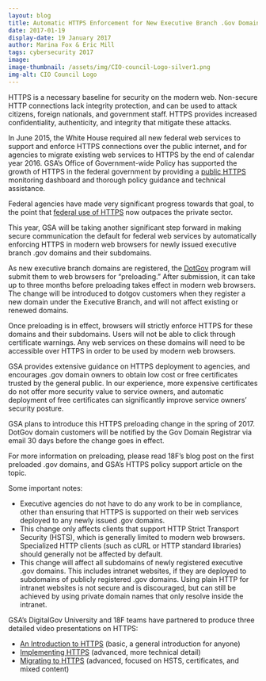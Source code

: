 ```yaml
---
layout: blog
title: Automatic HTTPS Enforcement for New Executive Branch .Gov Domains
date: 2017-01-19
display-date: 19 January 2017
author: Marina Fox & Eric Mill
tags: cybersecurity 2017
image:
image-thumbnail: /assets/img/CIO-council-Logo-silver1.png
img-alt: CIO Council Logo
---
```

HTTPS is a necessary baseline for security on the modern web. Non-secure HTTP connections lack integrity protection, and can be used to attack citizens, foreign nationals, and government staff. HTTPS provides increased confidentiality, authenticity, and integrity that mitigate these attacks.

In June 2015, the White House required all new federal web services to support and enforce HTTPS connections over the public internet, and for agencies to migrate existing web services to HTTPS by the end of calendar year 2016. GSA’s Office of Government-wide Policy has supported the growth of HTTPS in the federal government by providing a [public HTTPS](https://pulse.cio.gov/) monitoring dashboard and thorough policy guidance and technical assistance.

Federal agencies have made very significant progress towards that goal, to the point that [federal use of HTTPS](https://18f.gsa.gov/2017/01/04/tracking-the-us-governments-progress-on-moving-https/) now outpaces the private sector.

This year, GSA will be taking another significant step forward in making secure communication the default for federal web services by automatically enforcing HTTPS in modern web browsers for newly issued executive branch .gov domains and their subdomains.

As new executive branch domains are registered, the [DotGov](https://www.dotgov.gov/) program will submit them to web browsers for “preloading.” After submission, it can take up to three months before preloading takes effect in modern web browsers. The change will be introduced to dotgov customers when they register a new domain under the Executive Branch, and will not affect existing or renewed domains.

Once preloading is in effect, browsers will strictly enforce HTTPS for these domains and their subdomains. Users will not be able to click through certificate warnings. Any web services on these domains will need to be accessible over HTTPS in order to be used by modern web browsers.

GSA provides extensive guidance on HTTPS deployment to agencies, and encourages .gov domain owners to obtain low cost or free certificates trusted by the general public. In our experience, more expensive certificates do not offer more security value to service owners, and automatic deployment of free certificates can significantly improve service owners’ security posture.

GSA plans to introduce this HTTPS preloading change in the spring of 2017. DotGov domain customers will be notified by the Gov Domain Registrar via email 30 days before the change goes in effect.

For more information on preloading, please read 18F’s blog post on the first preloaded .gov domains, and GSA’s HTTPS policy support article on the topic.

Some important notes:
* Executive agencies do not have to do any work to be in compliance, other than ensuring that HTTPS is supported on their web services deployed to any newly issued .gov domains.
* This change only affects clients that support HTTP Strict Transport Security (HSTS), which is generally limited to modern web browsers. Specialized HTTP clients (such as cURL or HTTP standard libraries) should generally not be affected by default.
* This change will affect all subdomains of newly registered executive .gov domains. This includes intranet websites, if they are deployed to subdomains of publicly registered .gov domains. Using plain HTTP for intranet websites is not secure and is discouraged, but can still be achieved by using private domain names that only resolve inside the intranet.

GSA’s DigitalGov University and 18F teams have partnered to produce three detailed video presentations on HTTPS:

* [An Introduction to HTTPS](https://www.youtube.com/watch?v=d2GmcPYWm5k) (basic, a general introduction for anyone)
* [Implementing HTTPS](https://www.youtube.com/watch?v=rnM2qAfEG-M) (advanced, more technical detail)
* [Migrating to HTTPS](https://www.youtube.com/watch?v=X5H8JRULDOo) (advanced, focused on HSTS, certificates, and mixed content)
